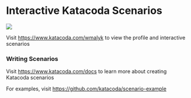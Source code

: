 # Interactive Katacoda Scenarios

[![](http://shields.katacoda.com/katacoda/wmalyk/count.svg)](https://www.katacoda.com/wmalyk "Get your profile on Katacoda.com")

Visit https://www.katacoda.com/wmalyk to view the profile and interactive scenarios

### Writing Scenarios
Visit https://www.katacoda.com/docs to learn more about creating Katacoda scenarios

For examples, visit https://github.com/katacoda/scenario-example
